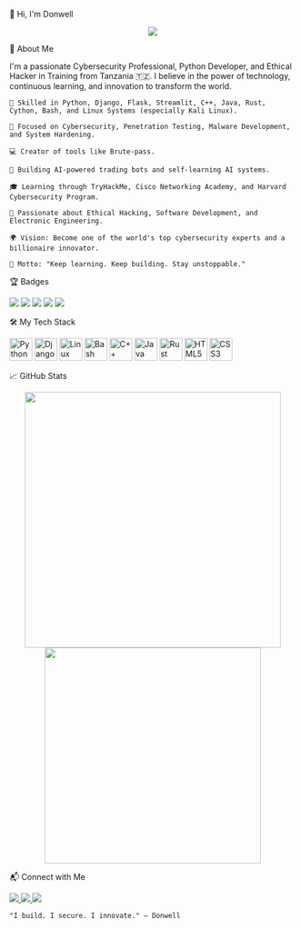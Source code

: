 👋 Hi, I'm Donwell
<p align="center"> <img src="https://readme-typing-svg.herokuapp.com?color=F75C7E&size=24&center=true&vCenter=true&width=600&lines=Cybersecurity+Professional;Python+Developer;Ethical+Hacker+in+Training;AI+Enthusiast;Forever+Learning+%F0%9F%9A%80" /> </p>
🚀 About Me

I'm a passionate Cybersecurity Professional, Python Developer, and Ethical Hacker in Training from Tanzania 🇹🇿.
I believe in the power of technology, continuous learning, and innovation to transform the world.

    🌟 Skilled in Python, Django, Flask, Streamlit, C++, Java, Rust, Cython, Bash, and Linux Systems (especially Kali Linux).

    🔐 Focused on Cybersecurity, Penetration Testing, Malware Development, and System Hardening.

    💻 Creator of tools like Brute-pass.

    🤖 Building AI-powered trading bots and self-learning AI systems.

    🎓 Learning through TryHackMe, Cisco Networking Academy, and Harvard Cybersecurity Program.

    🚀 Passionate about Ethical Hacking, Software Development, and Electronic Engineering.

    🌍 Vision: Become one of the world's top cybersecurity experts and a billionaire innovator.

    🎯 Motto: "Keep learning. Keep building. Stay unstoppable."

🏆 Badges
<p align="left"> <img src="https://img.shields.io/badge/Cybersecurity-Professional-blue?style=for-the-badge" /> <img src="https://img.shields.io/badge/TryHackMe-Level%202-green?style=for-the-badge" /> <img src="https://img.shields.io/badge/Harvard-Cybersecurity-red?style=for-the-badge" /> <img src="https://img.shields.io/badge/Python-Developer-yellow?style=for-the-badge" /> <img src="https://img.shields.io/badge/Linux-Enthusiast-important?style=for-the-badge" /> </p>
🛠️ My Tech Stack
<p align="left"> <img src="https://cdn.jsdelivr.net/gh/devicons/devicon/icons/python/python-original.svg" width="40" height="40" alt="Python"/> <img src="https://cdn.jsdelivr.net/gh/devicons/devicon/icons/django/django-plain.svg" width="40" height="40" alt="Django"/> <img src="https://cdn.jsdelivr.net/gh/devicons/devicon/icons/linux/linux-original.svg" width="40" height="40" alt="Linux"/> <img src="https://cdn.jsdelivr.net/gh/devicons/devicon/icons/bash/bash-original.svg" width="40" height="40" alt="Bash"/> <img src="https://cdn.jsdelivr.net/gh/devicons/devicon/icons/cplusplus/cplusplus-original.svg" width="40" height="40" alt="C++"/> <img src="https://cdn.jsdelivr.net/gh/devicons/devicon/icons/java/java-original.svg" width="40" height="40" alt="Java"/> <img src="https://cdn.jsdelivr.net/gh/devicons/devicon/icons/rust/rust-plain.svg" width="40" height="40" alt="Rust"/> <img src="https://cdn.jsdelivr.net/gh/devicons/devicon/icons/html5/html5-original.svg" width="40" height="40" alt="HTML5"/> <img src="https://cdn.jsdelivr.net/gh/devicons/devicon/icons/css3/css3-original.svg" width="40" height="40" alt="CSS3"/> </p>
📈 GitHub Stats
<p align="center"> <img src="https://github-readme-stats.vercel.app/api?username=JackDonwel&show_icons=true&theme=radical" width="450"/> <img src="https://github-readme-stats.vercel.app/api/top-langs/?username=JackDonwel&layout=compact&theme=radical" width="380"/> </p>
📬 Connect with Me
<p align="left"> <a href="mailto:jdonwel@proton.me"> <img src="https://img.shields.io/badge/Email-Contact%20Me-blue?style=for-the-badge" /> </a> <a href="https://www.linkedin.com/in/jack-tuhoye-366017307" target="_blank"> <img src="https://img.shields.io/badge/LinkedIn-Donwell-blue?style=for-the-badge&logo=linkedin" /> </a> <a href="https://github.com/JackDonwel" target="_blank"> <img src="https://img.shields.io/badge/GitHub-JackDonwel-black?style=for-the-badge&logo=github" /> </a> </p>

    "I build. I secure. I innovate." — Donwell

